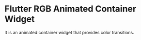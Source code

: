 # Flutter RGB Animated Container Widget

It is an animated container widget that provides color transitions.
